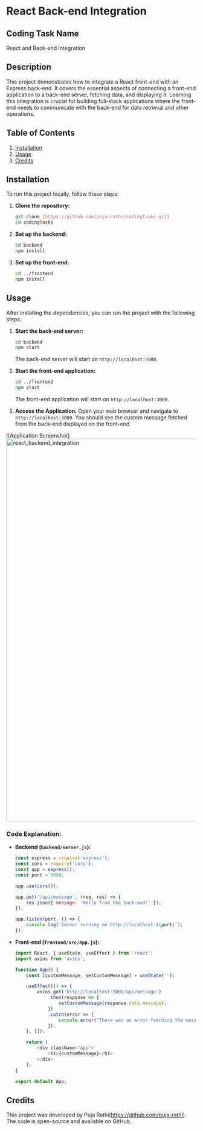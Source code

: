 # React Back-end Integration

## Coding Task Name
React and Back-end Integration

## Description
This project demonstrates how to integrate a React front-end with an Express back-end. It covers the essential aspects of connecting a front-end application to a back-end server, fetching data, and displaying it. Learning this integration is crucial for building full-stack applications where the front-end needs to communicate with the back-end for data retrieval and other operations.

## Table of Contents
1. [Installation](#installation)
2. [Usage](#usage)
3. [Credits](#credits)

## Installation
To run this project locally, follow these steps:

1. **Clone the repository:**
    ```bash
    git clone [https://github.com/puja-rathi/codingTasks.git]
    cd codingTasks
    ```

2. **Set up the backend:**
    ```bash
    cd backend
    npm install
    ```

3. **Set up the front-end:**
    ```bash
    cd ../frontend
    npm install
    ```

## Usage
After installing the dependencies, you can run the project with the following steps:

1. **Start the back-end server:**
    ```bash
    cd backend
    npm start
    ```

    The back-end server will start on `http://localhost:5000`.

2. **Start the front-end application:**
    ```bash
    cd ../frontend
    npm start
    ```

    The front-end application will start on `http://localhost:3000`.

3. **Access the Application:**
    Open your web browser and navigate to `http://localhost:3000`. You should see the custom message fetched from the back-end displayed on the front-end.

![Application Screenshot]<img width="1010" alt="react_backend_integration" src="https://github.com/puja-rathi/codingTasks/assets/37535019/c1247b47-3b20-44e2-a952-a73c3214293a">


### Code Explanation:
- **Backend (`backend/server.js`):**
    ```javascript
    const express = require('express');
    const cors = require('cors');
    const app = express();
    const port = 5000;

    app.use(cors());

    app.get('/api/message', (req, res) => {
        res.json({ message: 'Hello from the back-end!' });
    });

    app.listen(port, () => {
        console.log(`Server running on http://localhost:${port}`);
    });
    ```

- **Front-end (`frontend/src/App.js`):**
    ```javascript
    import React, { useState, useEffect } from 'react';
    import axios from 'axios';

    function App() {
        const [customMessage, setCustomMessage] = useState('');

        useEffect(() => {
            axios.get('http://localhost:5000/api/message')
                .then(response => {
                    setCustomMessage(response.data.message);
                })
                .catch(error => {
                    console.error('There was an error fetching the message!', error);
                });
        }, []);

        return (
            <div className="App">
                <h1>{customMessage}</h1>
            </div>
        );
    }

    export default App;
    ```

## Credits
This project was developed by Puja Rathi(https://github.com/puja-rathi). The code is open-source and available on GitHub.
